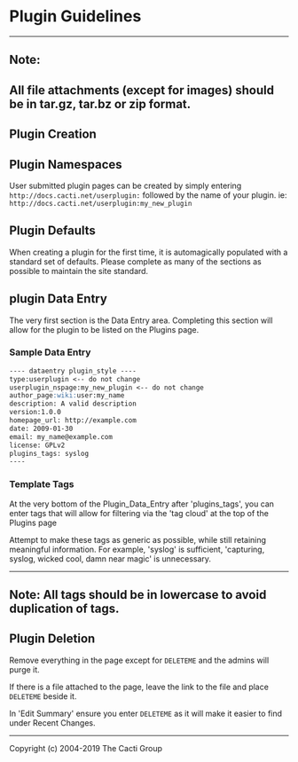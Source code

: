 # Plugin Guidelines

---
## Note:

All file attachments (except for images) should be in tar.gz,
tar.bz or zip format.
---

## Plugin Creation

## Plugin Namespaces

User submitted plugin pages can be created by simply entering
`http://docs.cacti.net/userplugin:` followed by the name of your plugin.  ie:
`http://docs.cacti.net/userplugin:my_new_plugin`

## Plugin Defaults

When creating a plugin for the first time, it is automagically populated with a
standard set of defaults. Please complete as many of the sections as possible
to maintain the site standard.

## plugin Data Entry

The very first section is the Data Entry area. Completing this section will
allow for the plugin to be listed on the Plugins page.

### Sample Data Entry

```markdown
---- dataentry plugin_style ----
type:userplugin <-- do not change
userplugin_nspage:my_new_plugin <-- do not change
author_page:wiki:user:my_name
description: A valid description
version:1.0.0
homepage_url: http://example.com
date: 2009-01-30
email: my_name@example.com
license: GPLv2
plugins_tags: syslog
----
```

### Template Tags

At the very bottom of the Plugin_Data_Entry after 'plugins_tags', you can enter
tags that will allow for filtering via the 'tag cloud' at the top of the
Plugins page

Attempt to make these tags as generic as possible, while still retaining
meaningful information.  For example, 'syslog' is sufficient, 'capturing,
syslog, wicked cool, damn near magic' is unnecessary.

---
**Note**: All tags should be in **lowercase** to avoid duplication of tags.
---

## Plugin Deletion

Remove everything in the page except for `DELETEME` and the
admins will purge it.

If there is a file attached to the page, leave the link to the file and place
`DELETEME` beside it.

In 'Edit Summary' ensure you enter `DELETEME` as it will make it easier to
find under Recent Changes.

---
Copyright (c) 2004-2019 The Cacti Group
